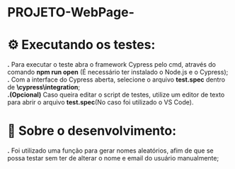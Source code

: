 # PROJETO-WebPage-

# ⚙️ Executando os testes:

**.** Para executar o teste abra o framework Cypress pelo cmd, através do comando **npm run open** (É necessário ter instalado o Node.js e o Cypress);
<br>
**.** Com a interface do Cypress aberta, selecione o arquivo **test.spec** dentro de **\cypress\integration**;
<br>
**.(Opcional)** Caso queira editar o script de testes, utilize um editor de texto para abrir o arquivo **test.spec**(No caso foi utilizado o VS Code). 

# 🔧 Sobre o desenvolvimento: 

**.** Foi utilizado uma função para gerar nomes aleatórios, afim de que se possa testar sem ter de alterar o nome e email do usuário manualmente;

